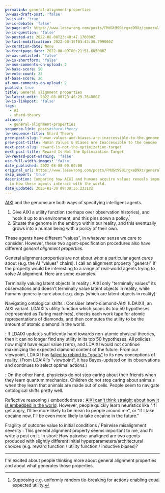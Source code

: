 ```yaml
---
permalink: general-alignment-properties
lw-was-draft-post: 'false'
lw-is-af: 'true'
lw-is-debate: 'false'
lw-page-url: https://www.lesswrong.com/posts/FMdGt9S9irgxeD9Xz/general-alignment-properties
lw-is-question: 'false'
lw-posted-at: 2022-08-08T23:40:47.176000Z
lw-last-modification: 2022-08-15T03:43:38.799000Z
lw-curation-date: None
lw-frontpage-date: 2022-08-09T00:21:51.605000Z
lw-was-unlisted: 'false'
lw-is-shortform: 'false'
lw-num-comments-on-upload: 2
lw-base-score: 50
lw-vote-count: 23
af-base-score: 26
af-num-comments-on-upload: 2
publish: true
title: General alignment properties
lw-latest-edit: 2022-08-08T23:46:29.764000Z
lw-is-linkpost: 'false'
tags:
  - AI
  - shard-theory
aliases:
  - general-alignment-properties
sequence-link: posts#shard-theory
lw-sequence-title: Shard Theory
prev-post-slug: human-values-and-biases-are-inaccessible-to-the-genome
prev-post-title: Human Values & Biases Are Inaccessible to the Genome
next-post-slug: reward-is-not-the-optimization-target
next-post-title: Reward Is Not the Optimization Target
lw-reward-post-warning: 'false'
use-full-width-images: 'false'
date_published: 2022-08-08 00:00:00
original_url: https://www.lesswrong.com/posts/FMdGt9S9irgxeD9Xz/general-alignment-properties
skip_import: 'true'
description: Comparing how AIXI and humans acquire values reveals important differences
  in how these agents interact with the world.
date_updated: 2025-01-30 09:30:36.233182
---
```






[AIXI](https://en.wikipedia.org/wiki/AIXI) and the genome are both ways of specifying intelligent agents.

1. Give AIXI a utility function (perhaps over observation histories), and hook it up to an environment, and this pins down a policy.[^1]
2. Situate the genome in the embryo within our reality, and this eventually grows into a human being with a policy of their own.

These agents have different "values", in whatever sense we care to consider. However, these two agent-specification procedures also have different _general alignment properties._

General alignment properties are not about _what_ a particular agent cares about (e.g. the AI "values" chairs). I call an alignment property "general" if the property would be interesting to a range of real-world agents trying to solve AI alignment. Here are some examples.

Terminally valuing latent objects in reality
:    AIXI only "terminally values" its observations and doesn't terminally value latent objects in reality, while humans generally care about e.g. dogs (which are latent objects in reality).

Navigating ontological shifts
:    Consider latent-diamond-AIXI (LDAIXI), an AIXI variant. LDAIXI's utility function which scans its top 50 hypotheses (represented as Turing machines), checks each work tape for atomic representations of diamonds, and then computes the utility to be the amount of atomic diamond in the world.

:    If LDAIXI updates sufficiently hard towards non-atomic physical theories, then it can no longer find any utility in its top 50 hypotheses. All policies now might have equal value (zero), and LDAIXI would not continue maximizing the expected diamond content of the future. From our viewpoint, LDAIXI has [failed to rebind its "goals"](https://arbital.com/p/ontology_identification/) to its new conceptions of reality. (From LDAIXI's "viewpoint", it has Bayes-updated on its observations and continues to select optimal actions.)

:    On the other hand, physicists do not stop caring about their friends when they learn quantum mechanics. Children do not stop caring about animals when they learn that animals are made out of cells. People seem to navigate ontological shifts pretty well.

Reflective reasoning / embeddedness
:    [AIXI can't think straight about how it is embedded in the world](https://www.lesswrong.com/posts/AszKwKyhBPZAnCstA/solomonoff-cartesianism). However, people quickly learn heuristics like "If I get angry, I'll be more likely to be mean to people around me", or "If I take cocaine now, I'll be even more likely to take cocaine in the future."

Fragility of outcome value to initial conditions / Pairwise misalignment severity
:    This general alignment property seems important to me, and I'll write a post on it. In short: How pairwise-unaligned are two agents produced with slightly different initial hyperparameters/architectural choices (e.g. reward function / utility function / inductive biases)?

<hr/>

I'm excited about people thinking more about general alignment properties and about what generates those properties.

[^1]: Supposing e.g. uniformly random tie-breaking for actions enabling equal expected utility.

